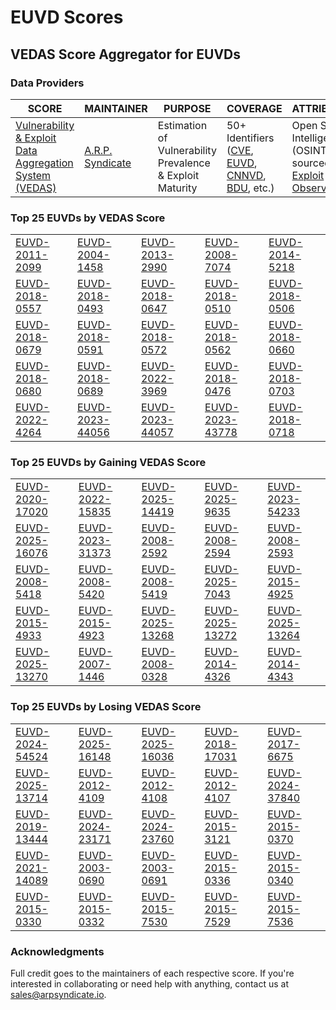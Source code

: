 
# EUVD Scores
## VEDAS Score Aggregator for EUVDs 

### Data Providers
| SCORE | MAINTAINER | PURPOSE | COVERAGE | ATTRIBUTION | FREQUENCY |
| ----- | ---------- | ------- | -------- | ----------- | --------- |
| [Vulnerability & Exploit Data Aggregation System (VEDAS)](https://vedas.arpsyndicate.io) | [A.R.P. Syndicate](https://www.arpsyndicate.io) | Estimation of Vulnerability Prevalence & Exploit Maturity | 50+ Identifiers ([CVE](https://github.com/ARPSyndicate/cve-scores), [EUVD](https://github.com/ARPSyndicate/euvd-scores), [CNNVD](https://github.com/ARPSyndicate/cnnvd-scores), [BDU](https://github.com/ARPSyndicate/bdu-scores), etc.) | Open Source Intelligence (OSINT) sourced from [Exploit Observer](https://www.exploit.observer) | 6-8 Hours |




<h3>Top 25 EUVDs by VEDAS Score</h3>

<table>
  <tr>
    <td><a href='https://vedas.arpsyndicate.io/?vuln=EUVD-2011-2099'>EUVD-2011-2099</a></td>
    <td><a href='https://vedas.arpsyndicate.io/?vuln=EUVD-2004-1458'>EUVD-2004-1458</a></td>
    <td><a href='https://vedas.arpsyndicate.io/?vuln=EUVD-2013-2990'>EUVD-2013-2990</a></td>
    <td><a href='https://vedas.arpsyndicate.io/?vuln=EUVD-2008-7074'>EUVD-2008-7074</a></td>
    <td><a href='https://vedas.arpsyndicate.io/?vuln=EUVD-2014-5218'>EUVD-2014-5218</a></td>
  </tr>
  <tr>
    <td><a href='https://vedas.arpsyndicate.io/?vuln=EUVD-2018-0557'>EUVD-2018-0557</a></td>
    <td><a href='https://vedas.arpsyndicate.io/?vuln=EUVD-2018-0493'>EUVD-2018-0493</a></td>
    <td><a href='https://vedas.arpsyndicate.io/?vuln=EUVD-2018-0647'>EUVD-2018-0647</a></td>
    <td><a href='https://vedas.arpsyndicate.io/?vuln=EUVD-2018-0510'>EUVD-2018-0510</a></td>
    <td><a href='https://vedas.arpsyndicate.io/?vuln=EUVD-2018-0506'>EUVD-2018-0506</a></td>
  </tr>
  <tr>
    <td><a href='https://vedas.arpsyndicate.io/?vuln=EUVD-2018-0679'>EUVD-2018-0679</a></td>
    <td><a href='https://vedas.arpsyndicate.io/?vuln=EUVD-2018-0591'>EUVD-2018-0591</a></td>
    <td><a href='https://vedas.arpsyndicate.io/?vuln=EUVD-2018-0572'>EUVD-2018-0572</a></td>
    <td><a href='https://vedas.arpsyndicate.io/?vuln=EUVD-2018-0562'>EUVD-2018-0562</a></td>
    <td><a href='https://vedas.arpsyndicate.io/?vuln=EUVD-2018-0660'>EUVD-2018-0660</a></td>
  </tr>
  <tr>
    <td><a href='https://vedas.arpsyndicate.io/?vuln=EUVD-2018-0680'>EUVD-2018-0680</a></td>
    <td><a href='https://vedas.arpsyndicate.io/?vuln=EUVD-2018-0689'>EUVD-2018-0689</a></td>
    <td><a href='https://vedas.arpsyndicate.io/?vuln=EUVD-2022-3969'>EUVD-2022-3969</a></td>
    <td><a href='https://vedas.arpsyndicate.io/?vuln=EUVD-2018-0476'>EUVD-2018-0476</a></td>
    <td><a href='https://vedas.arpsyndicate.io/?vuln=EUVD-2018-0703'>EUVD-2018-0703</a></td>
  </tr>
  <tr>
    <td><a href='https://vedas.arpsyndicate.io/?vuln=EUVD-2022-4264'>EUVD-2022-4264</a></td>
    <td><a href='https://vedas.arpsyndicate.io/?vuln=EUVD-2023-44056'>EUVD-2023-44056</a></td>
    <td><a href='https://vedas.arpsyndicate.io/?vuln=EUVD-2023-44057'>EUVD-2023-44057</a></td>
    <td><a href='https://vedas.arpsyndicate.io/?vuln=EUVD-2023-43778'>EUVD-2023-43778</a></td>
    <td><a href='https://vedas.arpsyndicate.io/?vuln=EUVD-2018-0718'>EUVD-2018-0718</a></td>
  </tr>
</table>


<h3>Top 25 EUVDs by Gaining VEDAS Score</h3>

<table>
  <tr>
    <td><a href='https://vedas.arpsyndicate.io/?vuln=EUVD-2020-17020'>EUVD-2020-17020</a></td>
    <td><a href='https://vedas.arpsyndicate.io/?vuln=EUVD-2022-15835'>EUVD-2022-15835</a></td>
    <td><a href='https://vedas.arpsyndicate.io/?vuln=EUVD-2025-14419'>EUVD-2025-14419</a></td>
    <td><a href='https://vedas.arpsyndicate.io/?vuln=EUVD-2025-9635'>EUVD-2025-9635</a></td>
    <td><a href='https://vedas.arpsyndicate.io/?vuln=EUVD-2023-54233'>EUVD-2023-54233</a></td>
  </tr>
  <tr>
    <td><a href='https://vedas.arpsyndicate.io/?vuln=EUVD-2025-16076'>EUVD-2025-16076</a></td>
    <td><a href='https://vedas.arpsyndicate.io/?vuln=EUVD-2023-31373'>EUVD-2023-31373</a></td>
    <td><a href='https://vedas.arpsyndicate.io/?vuln=EUVD-2008-2592'>EUVD-2008-2592</a></td>
    <td><a href='https://vedas.arpsyndicate.io/?vuln=EUVD-2008-2594'>EUVD-2008-2594</a></td>
    <td><a href='https://vedas.arpsyndicate.io/?vuln=EUVD-2008-2593'>EUVD-2008-2593</a></td>
  </tr>
  <tr>
    <td><a href='https://vedas.arpsyndicate.io/?vuln=EUVD-2008-5418'>EUVD-2008-5418</a></td>
    <td><a href='https://vedas.arpsyndicate.io/?vuln=EUVD-2008-5420'>EUVD-2008-5420</a></td>
    <td><a href='https://vedas.arpsyndicate.io/?vuln=EUVD-2008-5419'>EUVD-2008-5419</a></td>
    <td><a href='https://vedas.arpsyndicate.io/?vuln=EUVD-2025-7043'>EUVD-2025-7043</a></td>
    <td><a href='https://vedas.arpsyndicate.io/?vuln=EUVD-2015-4925'>EUVD-2015-4925</a></td>
  </tr>
  <tr>
    <td><a href='https://vedas.arpsyndicate.io/?vuln=EUVD-2015-4933'>EUVD-2015-4933</a></td>
    <td><a href='https://vedas.arpsyndicate.io/?vuln=EUVD-2015-4923'>EUVD-2015-4923</a></td>
    <td><a href='https://vedas.arpsyndicate.io/?vuln=EUVD-2025-13268'>EUVD-2025-13268</a></td>
    <td><a href='https://vedas.arpsyndicate.io/?vuln=EUVD-2025-13272'>EUVD-2025-13272</a></td>
    <td><a href='https://vedas.arpsyndicate.io/?vuln=EUVD-2025-13264'>EUVD-2025-13264</a></td>
  </tr>
  <tr>
    <td><a href='https://vedas.arpsyndicate.io/?vuln=EUVD-2025-13270'>EUVD-2025-13270</a></td>
    <td><a href='https://vedas.arpsyndicate.io/?vuln=EUVD-2007-1446'>EUVD-2007-1446</a></td>
    <td><a href='https://vedas.arpsyndicate.io/?vuln=EUVD-2008-0328'>EUVD-2008-0328</a></td>
    <td><a href='https://vedas.arpsyndicate.io/?vuln=EUVD-2014-4326'>EUVD-2014-4326</a></td>
    <td><a href='https://vedas.arpsyndicate.io/?vuln=EUVD-2014-4343'>EUVD-2014-4343</a></td>
  </tr>
</table>


<h3>Top 25 EUVDs by Losing VEDAS Score</h3>

<table>
  <tr>
    <td><a href='https://vedas.arpsyndicate.io/?vuln=EUVD-2024-54524'>EUVD-2024-54524</a></td>
    <td><a href='https://vedas.arpsyndicate.io/?vuln=EUVD-2025-16148'>EUVD-2025-16148</a></td>
    <td><a href='https://vedas.arpsyndicate.io/?vuln=EUVD-2025-16036'>EUVD-2025-16036</a></td>
    <td><a href='https://vedas.arpsyndicate.io/?vuln=EUVD-2018-17031'>EUVD-2018-17031</a></td>
    <td><a href='https://vedas.arpsyndicate.io/?vuln=EUVD-2017-6675'>EUVD-2017-6675</a></td>
  </tr>
  <tr>
    <td><a href='https://vedas.arpsyndicate.io/?vuln=EUVD-2025-13714'>EUVD-2025-13714</a></td>
    <td><a href='https://vedas.arpsyndicate.io/?vuln=EUVD-2012-4109'>EUVD-2012-4109</a></td>
    <td><a href='https://vedas.arpsyndicate.io/?vuln=EUVD-2012-4108'>EUVD-2012-4108</a></td>
    <td><a href='https://vedas.arpsyndicate.io/?vuln=EUVD-2012-4107'>EUVD-2012-4107</a></td>
    <td><a href='https://vedas.arpsyndicate.io/?vuln=EUVD-2024-37840'>EUVD-2024-37840</a></td>
  </tr>
  <tr>
    <td><a href='https://vedas.arpsyndicate.io/?vuln=EUVD-2019-13444'>EUVD-2019-13444</a></td>
    <td><a href='https://vedas.arpsyndicate.io/?vuln=EUVD-2024-23171'>EUVD-2024-23171</a></td>
    <td><a href='https://vedas.arpsyndicate.io/?vuln=EUVD-2024-23760'>EUVD-2024-23760</a></td>
    <td><a href='https://vedas.arpsyndicate.io/?vuln=EUVD-2015-3121'>EUVD-2015-3121</a></td>
    <td><a href='https://vedas.arpsyndicate.io/?vuln=EUVD-2015-0370'>EUVD-2015-0370</a></td>
  </tr>
  <tr>
    <td><a href='https://vedas.arpsyndicate.io/?vuln=EUVD-2021-14089'>EUVD-2021-14089</a></td>
    <td><a href='https://vedas.arpsyndicate.io/?vuln=EUVD-2003-0690'>EUVD-2003-0690</a></td>
    <td><a href='https://vedas.arpsyndicate.io/?vuln=EUVD-2003-0691'>EUVD-2003-0691</a></td>
    <td><a href='https://vedas.arpsyndicate.io/?vuln=EUVD-2015-0336'>EUVD-2015-0336</a></td>
    <td><a href='https://vedas.arpsyndicate.io/?vuln=EUVD-2015-0340'>EUVD-2015-0340</a></td>
  </tr>
  <tr>
    <td><a href='https://vedas.arpsyndicate.io/?vuln=EUVD-2015-0330'>EUVD-2015-0330</a></td>
    <td><a href='https://vedas.arpsyndicate.io/?vuln=EUVD-2015-0332'>EUVD-2015-0332</a></td>
    <td><a href='https://vedas.arpsyndicate.io/?vuln=EUVD-2015-7530'>EUVD-2015-7530</a></td>
    <td><a href='https://vedas.arpsyndicate.io/?vuln=EUVD-2015-7529'>EUVD-2015-7529</a></td>
    <td><a href='https://vedas.arpsyndicate.io/?vuln=EUVD-2015-7536'>EUVD-2015-7536</a></td>
  </tr>
</table>



### Acknowledgments
Full credit goes to the maintainers of each respective score.
If you're interested in collaborating or need help with anything, contact us at [sales@arpsyndicate.io](mailto:sales@arpsyndicate.io).
